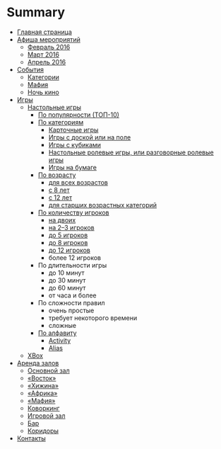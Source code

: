 # Summary

* [Главная страница](README.md)
* [Афиша мероприятий](afisha/README.md)
   * [Февраль 2016](afisha/2016-02.md)
   * [Март 2016](afisha/2016-03.md)
   * [Апрель 2016](afisha/2016-04.md)
* [События](events/README.md)
   * [Категории](events/categories.md)
   * [Мафия](events/mafiya.md)
   * [Ночь кино](events/kinonoch.md)
* [Игры](games/README.md)
   * [Настольные игры](games/board_games/README.md)
       * [По популярности (ТОП-10)](games/board_games/top-10.md)
       * [По категориям](games/board_games/categories.md)
           * [Карточные игры](games/board_games/cards.md)
           * [Игры с доской или на поле](games/board_games/on_board.md)
           * [Игры с кубиками](games/board_games/dice_games.md)
           * [Настольные ролевые игры, или разговорные ролевые игры](games/board_games/role_games.md)
           * [Игры на бумаге](games/board_games/paper_game.md)
       * [По возрасту](games/board_games/by_age.md)
           * [для всех возрастов](games/board_games/all_ages.md)
           * [с 8 лет](games/board_games/since_8_years.md)
           * [с 12 лет](games/board_games/since_12_years.md)
           * [для старших возрастных категорий](games/board_games/for_oldest.md)
       * [По количеству игроков](games/board_games/by_players.md)
           * [на двоих](games/board_games/tet-a-tet.md)
           * [на 2–3 игроков](games/board_games/for_2-3_players.md)
           * [до 5 игроков](games/board_games/up_to_5_players.md)
           * [до 8 игроков](games/board_games/up_to_8_players.md)
           * [до 12 игроков](games/board_games/up_to_12_players.md)
           * более 12 игроков
       * По длительности игры
           * до 10 минут
           * до 30 минут
           * до 60 минут
           * от часа и более
       * По сложности правил
           * очень простые
           * требует некоторого времени
           * сложные
       * [По алфавиту](games/all/README.md)
           * [Activity](games/board_games/activity.md)
           * [Alias](games/board_games/alias.md)
   * [XBox](games/xbox/README.md)
* [Аренда залов](rent/README.md)
   * [Основной зал](rent/osnovnoi_zal.md)
   * [«Восток»](rent/vostok.md)
   * [«Хижина»](rent/hizhina.md)
   * [«Африка»](rent/afrika.md)
   * [«Мафия»](rent/mafiya.md)
   * [Коворкинг](rent/coworking.md)
   * [Игровой зал](rent/igrovoi_zal.md)
   * [Бар](rent/bar.md)
   * [Коридоры](rent/koridori.md)
* [Контакты](contacts.md)

